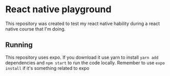 # React native playground

This repository was created to test my react native hability during a react native course that I'm doing. 

## Running

This repository uses expo. If you download it use yarn to install ```yarn add``` dependencies and 
```npm start``` to run the code locally. Remember to use ```expo install``` if it's something related to expo